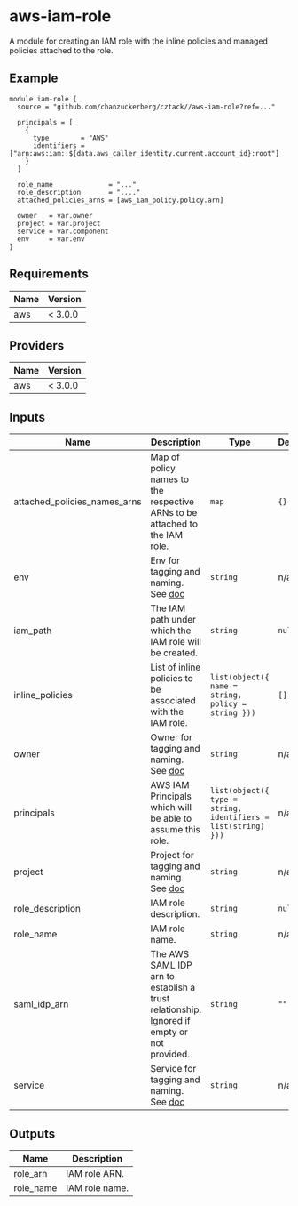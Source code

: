# aws-iam-role
A module for creating an IAM role with the inline policies and managed policies attached to the role.

## Example

```hcl
module iam-role {
  source = "github.com/chanzuckerberg/cztack//aws-iam-role?ref=..."

  principals = [
    {
      type        = "AWS"
      identifiers = ["arn:aws:iam::${data.aws_caller_identity.current.account_id}:root"]
    }
  ]

  role_name              = "..."
  role_description       = "...."
  attached_policies_arns = [aws_iam_policy.policy.arn]

  owner   = var.owner
  project = var.project
  service = var.component
  env     = var.env
}
```

<!-- START -->
## Requirements

| Name | Version |
|------|---------|
| aws | < 3.0.0 |

## Providers

| Name | Version |
|------|---------|
| aws | < 3.0.0 |

## Inputs

| Name | Description | Type | Default | Required |
|------|-------------|------|---------|:--------:|
| attached\_policies\_names\_arns | Map of policy names to the respective ARNs to be attached to the IAM role. | `map` | `{}` | no |
| env | Env for tagging and naming. See [doc](../README.md#consistent-tagging) | `string` | n/a | yes |
| iam\_path | The IAM path under which the IAM role will be created. | `string` | `null` | no |
| inline\_policies | List of inline policies to be associated with the IAM role. | `list(object({ name = string, policy = string }))` | `[]` | no |
| owner | Owner for tagging and naming. See [doc](../README.md#consistent-tagging) | `string` | n/a | yes |
| principals | AWS IAM Principals which will be able to assume this role. | `list(object({ type = string, identifiers = list(string) }))` | n/a | yes |
| project | Project for tagging and naming. See [doc](../README.md#consistent-tagging) | `string` | n/a | yes |
| role\_description | IAM role description. | `string` | `null` | no |
| role\_name | IAM role name. | `string` | n/a | yes |
| saml\_idp\_arn | The AWS SAML IDP arn to establish a trust relationship. Ignored if empty or not provided. | `string` | `""` | no |
| service | Service for tagging and naming. See [doc](../README.md#consistent-tagging) | `string` | n/a | yes |

## Outputs

| Name | Description |
|------|-------------|
| role\_arn | IAM role ARN. |
| role\_name | IAM role name. |

<!-- END -->
